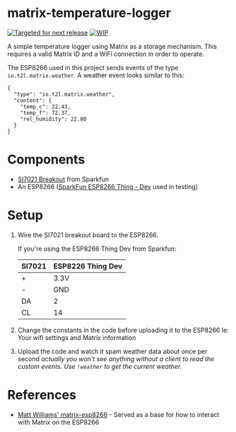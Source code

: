 # matrix-temperature-logger

[![Targeted for next release](https://badge.waffle.io/turt2live/matrix-temperature-logger.png?label=sorted&title=Targeted+for+next+release)](https://waffle.io/turt2live/waffle-matrix?utm_source=badge) [![WIP](https://badge.waffle.io/turt2live/matrix-temperature-logger.png?label=wip&title=WIP)](https://waffle.io/turt2live/waffle-matrix?utm_source=badge)

A simple temperature logger using Matrix as a storage mechanism. This requires a valid Matrix ID and a WiFi connection in order to operate.

The ESP8266 used in this project sends events of the type `io.t2l.matrix.weather`. A weather event looks similar to this:
```
{
  "type": "io.t2l.matrix.weather",
  "content": {
    "temp_c": 22.43,
    "temp_f": 72.37,
    "rel_humidity": 22.80
  }
}
```

# Components

* [SI7021 Breakout](https://www.sparkfun.com/products/13763) from Sparkfun
* An ESP8266 ([SparkFun ESP8266 Thing - Dev](https://www.sparkfun.com/products/13711) used in testing)

# Setup

1. Wire the SI7021 breakout board to the ESP8266.

   If you're using the ESP8266 Thing Dev from Sparkfun:

   |SI7021|ESP8226 Thing Dev|
   |------|-----------------|
   |+     |3.3V             |
   |-     |GND              |
   |DA    |2                |
   |CL    |14               |

2. Change the constants in the code before uploading it to the ESP8266
   Ie: Your wifi settings and Matrix information

3. Upload the code and watch it spam weather data about once per second
   *actually you won't see anything without a client to read the custom events. Use `!weather` to get the current weather.*

# References

* [Matt Williams' matrix-esp8266](https://github.com/matt-williams/matrix-esp8266) - Served as a base for how to interact with Matrix on the ESP8266